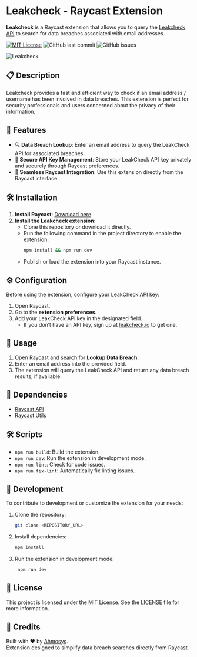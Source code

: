 # Leakcheck - Raycast Extension

**Leakcheck** is a Raycast extension that allows you to query the [Leakcheck API](https://wiki.leakcheck.io/en/api) to search for data breaches associated with email addresses.

[![MIT License](https://img.shields.io/badge/License-MIT-blue.svg)](LICENSE) ![GitHub last commit](https://img.shields.io/github/last-commit/ahmosys/leakcheck-raycast) ![GitHub issues](https://img.shields.io/github/issues/ahmosys/leakcheck-raycast)


![Leakcheck](https://cdn.discordapp.com/attachments/753686165311193099/1309617387452235858/CleanShot_2024-11-22_at_21.31.02.png?ex=67423bbc&is=6740ea3c&hm=adb1ed0d0251c90d1a99095fde2ba1be09e96516aeb57052ab83ef153bd9215f&)


## 📋 Description

Leakcheck provides a fast and efficient way to check if an email address / username has been involved in data breaches. This extension is perfect for security professionals and users concerned about the privacy of their information.

## 🚀 Features

- 🔍 **Data Breach Lookup**: Enter an email address to query the LeakCheck API for associated breaches.
- 🔐 **Secure API Key Management**: Store your LeakCheck API key privately and securely through Raycast preferences.
- 🎯 **Seamless Raycast Integration**: Use this extension directly from the Raycast interface.

## 🛠️ Installation

1. **Install Raycast**: [Download here](https://www.raycast.com/).
2. **Install the Leakcheck extension**:
   - Clone this repository or download it directly.
   - Run the following command in the project directory to enable the extension:
     ```bash
     npm install && npm run dev
     ```
   - Publish or load the extension into your Raycast instance.

## ⚙️ Configuration

Before using the extension, configure your LeakCheck API key:

1. Open Raycast.
2. Go to the **extension preferences**.
3. Add your LeakCheck API key in the designated field.
   - If you don’t have an API key, sign up at [leakcheck.io](https://leakcheck.io) to get one.

## 📖 Usage

1. Open Raycast and search for **Lookup Data Breach**.
2. Enter an email address into the provided field.
3. The extension will query the LeakCheck API and return any data breach results, if available.

## 🧩 Dependencies

- [Raycast API](https://github.com/raycast/extensions)
- [Raycast Utils](https://github.com/raycast/extensions)

## 🛠️ Scripts

- `npm run build`: Build the extension.
- `npm run dev`: Run the extension in development mode.
- `npm run lint`: Check for code issues.
- `npm run fix-lint`: Automatically fix linting issues.

## 🚧 Development

To contribute to development or customize the extension for your needs:

1. Clone the repository:
   ```bash
   git clone <REPOSITORY_URL>
   ```
2. Install dependencies:
   ```bash
   npm install
   ```
3. Run the extension in development mode:
   ```bash
    npm run dev
   ```

## 📝 License

This project is licensed under the MIT License. See the [LICENSE](LICENSE) file for more information.

## 🤝 Credits

Built with ❤️ by [Ahmosys](https://github.com/ahmosys).
<br/>
Extension designed to simplify data breach searches directly from Raycast.
